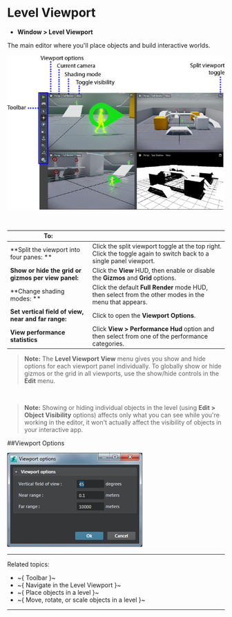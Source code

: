 # Level Viewport

- **Window > Level Viewport**

The main editor where you'll place objects and build interactive worlds.

![Level Viewport Overview](../../images/comp_level_viewport.png)


<br>

| To: |  |
| ------------- | ------------- |
| **Split the viewport into four panes: ** | Click the split viewport toggle at the top right. <br>Click the toggle again to switch back to a single panel viewport. |
| **Show or hide the grid or gizmos per view panel:**  | Click the **View** HUD, then enable or disable the **Gizmos** and **Grid** options.   |
| **Change shading modes: ** | Click the default **Full Render** mode HUD, then select from the other modes in the menu that appears.  |
| **Set vertical field of view, near and far range:**  | Click to open the **Viewport Options**.   |
| **View performance statistics**| Click **View > Performance Hud** option and then select from one of the performance categories. |

> **Note:** The **Level Viewport** **View** menu gives you show and hide options for each viewport panel individually. To globally show or hide gizmos or the grid in all viewports, use the show/hide controls in the **Edit** menu.

<br>

> **Note:** Showing or hiding individual objects in the level (using **Edit > Object Visibility** options) affects only what you can see while you're working in the editor, it won't actually affect the visibility of objects in your interactive app.

##Viewport Options

![Level Viewport Overview](../../images/viewport_options.png)


---
Related topics:
-	~{ Toolbar }~
-	~{ Navigate in the Level Viewport }~
-	~{ Place objects in a level }~
-	~{ Move, rotate, or scale objects in a level }~
---
